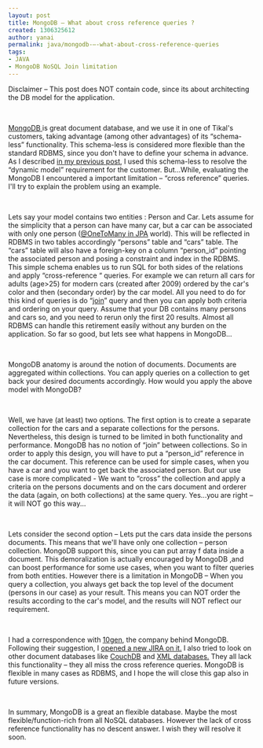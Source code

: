 ```yaml
---
layout: post
title: MongoDB – What about cross reference queries ?
created: 1306325612
author: yanai
permalink: java/mongodb-–-what-about-cross-reference-queries
tags:
- JAVA
- MongoDB NoSQL Join limitation
---
```

<p>
<meta http-equiv="CONTENT-TYPE" content="text/html; charset=utf-8">
<meta name="GENERATOR" content="OpenOffice.org 3.3  (Unix)">       </meta>
</meta>
</p>
<p style="margin-bottom: 0cm">
<meta http-equiv="CONTENT-TYPE" content="text/html; charset=utf-8">
<meta name="GENERATOR" content="OpenOffice.org 3.3  (Unix)">     </meta>
</meta>
</p>
<p style="margin-bottom: 0cm">Disclaimer &ndash; This post does NOT contain code, since its about architecting the DB model for the application.</p>
<p style="margin-bottom: 0cm">&nbsp;</p>
<p style="margin-bottom: 0cm"><a href="http://www.mongodb.org/"><u>MongoDB</u> </a>is great document database, and we use it in one of Tikal's customers, taking advantage (among other advantages) of its &ldquo;schema-less&rdquo; functionality. This schema-less is considered more flexible than the standard RDBMS, since you don't have to define your schema in advance. As I described <a href="http://www.tikalk.com/java/mongodb-spring-and-rest-&ndash;-trio-jee-dynamic-data-access">in <u>my previous post</u></a>, I used this schema-less to resolve the &ldquo;dynamic model&rdquo; requirement for the customer. But...While, evaluating the MongoDB I encountered a important limitation &ndash; &ldquo;cross reference&rdquo; queries. I'll try to explain the problem using an example.</p>
<p style="margin-bottom: 0cm">&nbsp;</p>
<p style="margin-bottom: 0cm">Lets say your model contains two entities : Person and Car. Lets assume for the simplicity that a person can have many car, but a car can be associated with only one person (<a href="http://download.oracle.com/javaee/6/api/"><u>@OneToMany in JPA</u></a> world). This will be reflected in RDBMS in two tables accordingly &ldquo;persons&rdquo; table and &ldquo;cars&rdquo; table. The &ldquo;cars&rdquo; table will also have a foreign-key on a column &ldquo;person_id&rdquo; pointing the associated person and posing a constraint and index in the RDBMS. This simple schema enables us to run SQL for both sides of the relations and apply &ldquo;cross-reference &ldquo; queries. For example we can return all cars for adults (age&gt;25) for modern cars (created after 2009) ordered by the car's color and then (secondary order) by the car model. All you need to do for this kind of queries is do &ldquo;<a href="http://en.wikipedia.org/wiki/Join_(SQL)"><u>join</u></a>&rdquo; query and then you can apply both criteria and ordering on your query. Assume that your DB contains many persons and cars so, and you need to rerun only the first 20 results. Almost all RDBMS can handle this retirement easily without any burden on the application. So far so good, but lets see what happens in MongoDB...</p>
<p style="margin-bottom: 0cm">&nbsp;</p>
<p style="margin-bottom: 0cm">MongoDB anatomy is around the notion of documents. Documents are aggregated within collections. You can apply queries on a collection to get back your desired documents accordingly. How would you apply the above model with MongoDB?</p>
<p style="margin-bottom: 0cm">&nbsp;</p>
<p style="margin-bottom: 0cm">Well, we have (at least) two options. The first option is to create a separate collection for the cars and a separate collections for the persons. Nevertheless, this design is turned to be limited in both functionality and performance. MongoDB has no notion of &ldquo;join&rdquo; between collections. So in order to apply this design, you will have to put a &ldquo;person_id&rdquo; reference in the car document. This reference can be used for simple cases, when you have a car and you want to get back the associated person. But our use case is more complicated - We want to &ldquo;cross&rdquo; the collection and apply a criteria on the persons documents and on the cars document and orderer the data (again, on both collections) at the same query. Yes...you are right &ndash; it will NOT go this way...</p>
<p style="margin-bottom: 0cm">&nbsp;</p>
<p style="margin-bottom: 0cm">Lets consider the second option &ndash; Lets put the cars data inside the persons documents. This means that we'll have only one collection &ndash; person collection. MongoDB support this, since you can put array f data inside a document. This demoralization is actually encouraged by MongoDB ,and can boost performance for some use cases, when you want to filter queries from both entities. However there is a limitation in MongoDB &ndash; When you query a collection, you always get back the top level of the document (persons in our case) as your result. This means you can NOT order the results according to the car's model, and the results will NOT reflect our requirement.</p>
<p style="margin-bottom: 0cm">&nbsp;</p>
<p style="margin-bottom: 0cm">I had a correspondence with <a href="http://www.10gen.com/"><u>10gen</u></a>, the company behind MongoDB. Following their suggestion, I <a href="https://jira.mongodb.org/browse/SERVER-3073"><u>opened a new JIRA on it</u>.</a> I also tried to look on other document databases like <a href="http://couchdb.apache.org/"><u>CouchDB</u></a> and <u> <a href="http://en.wikipedia.org/wiki/XML_database">XML databases</a>.</u> They all lack this functionality &ndash; they all miss the cross reference queries. MongoDB is flexible in many cases as RDBMS, and I hope the will close this gap also in future versions.</p>
<p style="margin-bottom: 0cm">&nbsp;</p>
<p style="margin-bottom: 0cm">In summary, MongoDB is a great an flexible database. Maybe the most flexible/function-rich from all NoSQL databases. However the lack of cross reference functionality has no descent answer. I wish they will resolve it soon.</p>
<p>&nbsp;</p>
